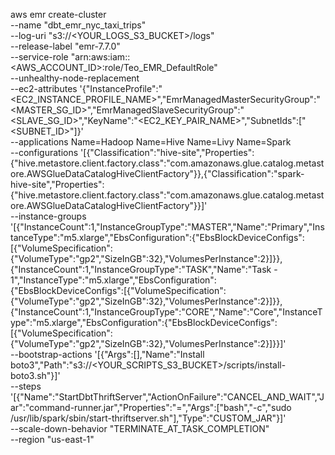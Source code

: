 aws emr create-cluster \
    --name "dbt_emr_nyc_taxi_trips" \
    --log-uri "s3://<YOUR_LOGS_S3_BUCKET>/logs" \
    --release-label "emr-7.7.0" \
    --service-role "arn:aws:iam::<AWS_ACCOUNT_ID>:role/Teo_EMR_DefaultRole" \
    --unhealthy-node-replacement \
    --ec2-attributes '{"InstanceProfile":"<EC2_INSTANCE_PROFILE_NAME>","EmrManagedMasterSecurityGroup":"<MASTER_SG_ID>","EmrManagedSlaveSecurityGroup":"<SLAVE_SG_ID>","KeyName":"<EC2_KEY_PAIR_NAME>","SubnetIds":["<SUBNET_ID>"]}' \
    --applications Name=Hadoop Name=Hive Name=Livy Name=Spark \
    --configurations '[{"Classification":"hive-site","Properties":{"hive.metastore.client.factory.class":"com.amazonaws.glue.catalog.metastore.AWSGlueDataCatalogHiveClientFactory"}},{"Classification":"spark-hive-site","Properties":{"hive.metastore.client.factory.class":"com.amazonaws.glue.catalog.metastore.AWSGlueDataCatalogHiveClientFactory"}}]' \
    --instance-groups '[{"InstanceCount":1,"InstanceGroupType":"MASTER","Name":"Primary","InstanceType":"m5.xlarge","EbsConfiguration":{"EbsBlockDeviceConfigs":[{"VolumeSpecification":{"VolumeType":"gp2","SizeInGB":32},"VolumesPerInstance":2}]}},{"InstanceCount":1,"InstanceGroupType":"TASK","Name":"Task - 1","InstanceType":"m5.xlarge","EbsConfiguration":{"EbsBlockDeviceConfigs":[{"VolumeSpecification":{"VolumeType":"gp2","SizeInGB":32},"VolumesPerInstance":2}]}},{"InstanceCount":1,"InstanceGroupType":"CORE","Name":"Core","InstanceType":"m5.xlarge","EbsConfiguration":{"EbsBlockDeviceConfigs":[{"VolumeSpecification":{"VolumeType":"gp2","SizeInGB":32},"VolumesPerInstance":2}]}}]' \
    --bootstrap-actions '[{"Args":[],"Name":"Install boto3","Path":"s3://<YOUR_SCRIPTS_S3_BUCKET>/scripts/install-boto3.sh"}]' \
    --steps '[{"Name":"StartDbtThriftServer","ActionOnFailure":"CANCEL_AND_WAIT","Jar":"command-runner.jar","Properties":"=","Args":["bash","-c","sudo /usr/lib/spark/sbin/start-thriftserver.sh"],"Type":"CUSTOM_JAR"}]' \
    --scale-down-behavior "TERMINATE_AT_TASK_COMPLETION" \
    --region "us-east-1"

